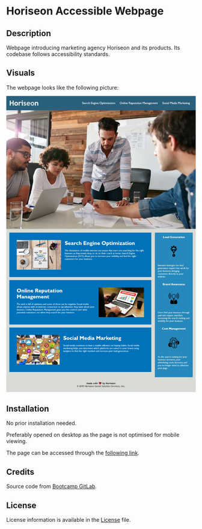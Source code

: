 # Horiseon Accessible Webpage

## Description

Webpage introducing marketing agency Horiseon and its products. Its codebase follows accessibility standards.

## Visuals

The webpage looks like the following picture:

![Horiseon Webpage](assets\images\Horiseon-info-webpage.png)


## Installation
No prior installation needed. 

Preferably opened on desktop as the page is not optimised for mobile viewing.

The page can be accessed through the [following link](https://dsciocan.github.io/accessible-site/).

## Credits
Source code from [Bootcamp GitLab](https://git.bootcampcontent.com/uk-edx-16-week/UK-VIRT-FE-PT-09-2023-U-LOLC).

## License
License information is available in the [License](LICENSE) file.